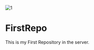 ![1](https://user-images.githubusercontent.com/90134941/132197328-a137b8f8-762c-44cb-b169-f666ab3ce50b.jpg)
# FirstRepo
This is my First Repository in the  server.
